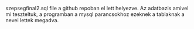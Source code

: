 szepsegfinal2.sql file a github repoban el lett helyezve. Az adatbazis amivel mi teszteltuk, a programban a mysql parancsokhoz ezeknek a tablaknak a nevei lettek megadva.
